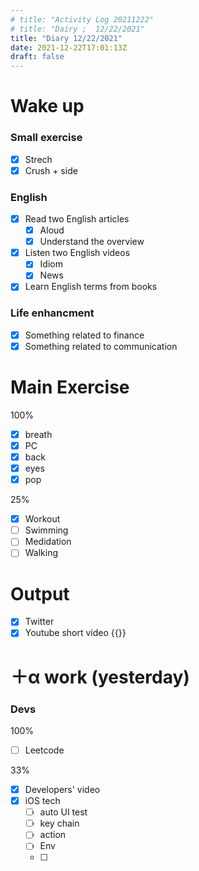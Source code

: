 ```yaml
---
# title: "Activity Log 20211222"
# title: "Dairy ;  12/22/2021"
title: "Diary 12/22/2021"  
date: 2021-12-22T17:01:13Z
draft: false
---
```


# Wake up

### Small exercise

- [x]  Strech
- [x]  Crush + side

### English

- [x]  Read two English articles
    - [x]  Aloud
    - [x]  Understand the overview
- [x]  Listen two English videos
    - [x]  Idiom
    - [x]  News
- [x]  Learn English terms from books

### Life enhancment

- [x]  Something related to finance
- [x]  Something related to communication

# Main Exercise

100%

- [x]  breath
- [x]  PC
- [x]  back
- [x]  eyes
- [x]  pop

25%

- [x]  Workout
- [ ]  Swimming
- [ ]  Medidation
- [ ]  Walking

# Output

- [x]  Twitter
- [x]  Youtube short video {{<youtube JWtT-wc9_mA>}}

# ＋α work (yesterday)

### Devs

100%

- [ ]  Leetcode

33%

- [x]  Developers' video
- [x]  iOS tech
    - [ ]  auto UI test
    - [ ]  key chain
    - [ ]  action
    - [ ]  Env
    - [ ]